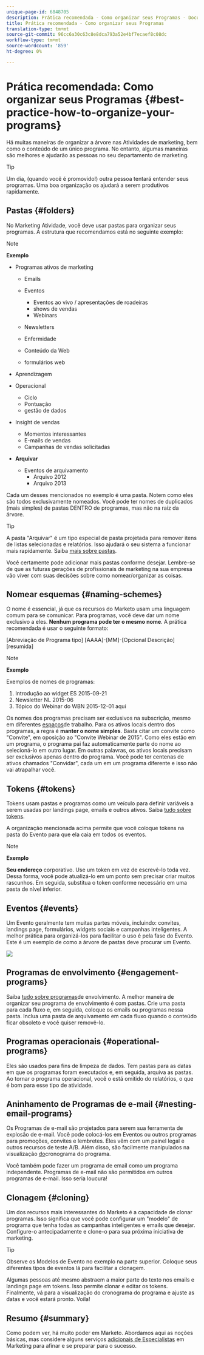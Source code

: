```yaml
---
unique-page-id: 6848705
description: Prática recomendada - Como organizar seus Programas - Documentos do Marketing - Documentação do produto
title: Prática recomendada - Como organizar seus Programas
translation-type: tm+mt
source-git-commit: 96cc6a30c63c8e8dca793a52e4bf7ecaef8c08dc
workflow-type: tm+mt
source-wordcount: '859'
ht-degree: 0%

---
```



# Prática recomendada: Como organizar seus Programas {#best-practice-how-to-organize-your-programs}

Há muitas maneiras de organizar a árvore nas Atividades de marketing, bem como o conteúdo de um único programa. No entanto, algumas maneiras são melhores e ajudarão as pessoas no seu departamento de marketing.

>[!TIP]
>
>Um dia, (quando você é promovido!) outra pessoa tentará entender seus programas. Uma boa organização os ajudará a serem produtivos rapidamente.

## Pastas {#folders}

No Marketing Atividade, você deve usar pastas para organizar seus programas. A estrutura que recomendamos está no seguinte exemplo:

>[!NOTE]
>
>**Exemplo**
>
>* Programas ativos de marketing
>
>    * Emails
>    * Eventos
>
>        * Eventos ao vivo / apresentações de roadeiras
>        * shows de vendas
>        * Webinars
>   * Newsletters
>   * Enfermidade
>   * Conteúdo da Web
>   * formulários web
>* Aprendizagem
>* Operacional
>
>   * Ciclo
>   * Pontuação
>   * gestão de dados
>* Insight de vendas
>   * Momentos interessantes
>   * E-mails de vendas
>   * Campanhas de vendas solicitadas
>* **Arquivar**
>   * Eventos de arquivamento
>      * Arquivo 2012
>      * Arquivo 2013







Cada um desses mencionados no exemplo é uma pasta. Notem como eles são todos exclusivamente nomeados. Você pode ter nomes de duplicados (mais simples) de pastas DENTRO de programas, mas não na raiz da árvore.

>[!TIP]
>
>A pasta &quot;Arquivar&quot; é um tipo especial de pasta projetada para remover itens de listas selecionadas e relatórios. Isso ajudará o seu sistema a funcionar mais rapidamente. Saiba [mais sobre pastas](../../../../product-docs/core-marketo-concepts/miscellaneous/understanding-folders.md).

Você certamente pode adicionar mais pastas conforme desejar. Lembre-se de que as futuras gerações de profissionais de marketing na sua empresa vão viver com suas decisões sobre como nomear/organizar as coisas.

## Nomear esquemas {#naming-schemes}

O nome é essencial, já que os recursos do Marketo usam uma linguagem comum para se comunicar. Para programas, você deve dar um nome exclusivo a eles. **Nenhum programa pode ter o mesmo nome**. A prática recomendada é usar o seguinte formato:

[Abreviação de Programa tipo] [AAAA]-[MM]-[Opcional Descrição] [resumida]

>[!NOTE]
>
>**Exemplo**
>
>Exemplos de nomes de programas:
>
>1. Introdução ao widget ES 2015-09-21
>1. Newsletter NL 2015-06
>1. Tópico do Webinar do WBN 2015-12-01 aqui

>



Os nomes dos programas precisam ser exclusivos na subscrição, mesmo em diferentes [espaços](../../../../product-docs/administration/workspaces-and-person-partitions/understanding-workspaces-and-person-partitions.md)de trabalho.  Para os ativos locais dentro dos programas, a regra é **manter o nome simples**. Basta citar um convite como &quot;Convite&quot;, em oposição ao &quot;Convite Webinar de 2015&quot;. Como eles estão em um programa, o programa pai faz automaticamente parte do nome ao selecioná-lo em outro lugar. Em outras palavras, os ativos locais precisam ser exclusivos apenas dentro do programa. Você pode ter centenas de ativos chamados &quot;Convidar&quot;, cada um em um programa diferente e isso não vai atrapalhar você.

## Tokens {#tokens}

Tokens usam pastas e programas como um veículo para definir variáveis a serem usadas por landings page, emails e outros ativos. Saiba [tudo sobre tokens](http://docs.marketo.com/display/docs/tokens).

A organização mencionada acima permite que você coloque tokens na pasta do Evento para que ela caia em todos os eventos.

>[!NOTE]
>
>**Exemplo**
>
>**Seu endereço** corporativo. Use um token em vez de escrevê-lo toda vez. Dessa forma, você pode atualizá-lo em um ponto sem precisar criar muitos rascunhos. Em seguida, substitua o token conforme necessário em uma pasta de nível inferior.

## Eventos {#events}

Um Evento geralmente tem muitas partes móveis, incluindo: convites, landings page, formulários, widgets sociais e campanhas inteligentes. A melhor prática para organizá-los para facilitar o uso é pela fase do Evento. Este é um exemplo de como a árvore de pastas deve procurar um Evento.

![](assets/capture.png)

## Programas de envolvimento {#engagement-programs}

Saiba [tudo sobre programas](../../../../product-docs/email-marketing/drip-nurturing/creating-an-engagement-program/understanding-engagement-programs.md)de envolvimento. A melhor maneira de organizar seu programa de envolvimento é com pastas. Crie uma pasta para cada fluxo e, em seguida, coloque os emails ou programas nessa pasta. Inclua uma pasta de arquivamento em cada fluxo quando o conteúdo ficar obsoleto e você quiser removê-lo.

## Programas operacionais {#operational-programs}

Eles são usados para fins de limpeza de dados. Tem pastas para as datas em que os programas foram executados e, em seguida, arquiva as pastas. Ao tornar o programa operacional, você o está omitido do relatórios, o que é bom para esse tipo de atividade.

## Aninhamento de Programas de e-mail {#nesting-email-programs}

Os Programas de e-mail são projetados para serem sua ferramenta de explosão de e-mail. Você pode colocá-los em Eventos ou outros programas para promoções, convites e lembretes. Eles vêm com um painel legal e outros recursos de teste A/B. Além disso, são facilmente manipulados na visualização [do](http://docs.marketo.com/display/docs/program+schedule+view)cronograma do programa.

Você também pode fazer um programa de email como um programa independente. Programas de e-mail não são permitidos em outros programas de e-mail. Isso seria loucura!

## Clonagem {#cloning}

Um dos recursos mais interessantes do Marketo é a capacidade de clonar programas. Isso significa que você pode configurar um &quot;modelo&quot; de programa que tenha todas as campanhas inteligentes e emails que desejar. Configure-o antecipadamente e clone-o para sua próxima iniciativa de marketing.

>[!TIP]
>
>Observe os Modelos de Evento no exemplo na parte superior. Coloque seus diferentes tipos de eventos lá para facilitar a clonagem.

Algumas pessoas até mesmo abstraem a maior parte do texto nos emails e landings page em tokens. Isso permite clonar e editar os tokens. Finalmente, vá para a visualização do cronograma do programa e ajuste as datas e você estará pronto. Voila!

## Resumo {#summary}

Como podem ver, há muito poder em Marketo. Abordamos aqui as noções básicas, mas considere alguns serviços [adicionais de Especialistas](http://www.marketo.com/services/) em Marketing para afinar e se preparar para o sucesso.
